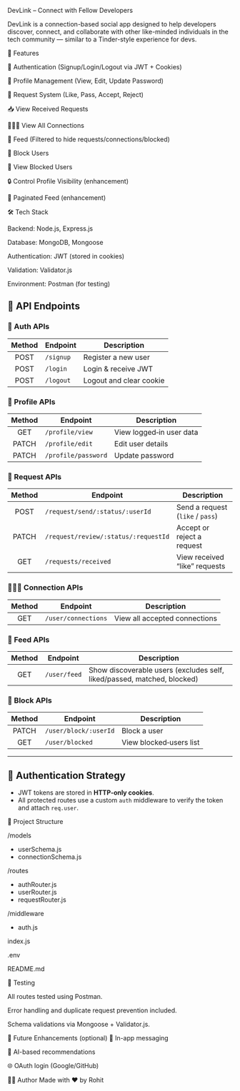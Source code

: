 DevLink – Connect with Fellow Developers

DevLink is a connection-based social app designed to help developers discover, connect, and collaborate with other like-minded individuals in the tech community — similar to a Tinder-style experience for devs.

🚀 Features

🔐 Authentication (Signup/Login/Logout via JWT + Cookies)

👤 Profile Management (View, Edit, Update Password)

🤝 Request System (Like, Pass, Accept, Reject)

📥 View Received Requests

🧑‍🤝‍🧑 View All Connections

🧾 Feed (Filtered to hide requests/connections/blocked)

🚫 Block Users

📜 View Blocked Users

🔒 Control Profile Visibility (enhancement)

📄 Paginated Feed (enhancement)

🛠️ Tech Stack

Backend: Node.js, Express.js

Database: MongoDB, Mongoose

Authentication: JWT (stored in cookies)

Validation: Validator.js

Environment: Postman (for testing)

## 📁 API Endpoints

### 🔑 Auth APIs
| Method | Endpoint  | Description              |
| :----: | --------- | ------------------------ |
| POST   | `/signup` | Register a new user      |
| POST   | `/login`  | Login & receive JWT      |
| POST   | `/logout` | Logout and clear cookie  |

### 👤 Profile APIs
| Method | Endpoint              | Description                 |
| :----: | --------------------- | --------------------------- |
| GET    | `/profile/view`       | View logged‑in user data    |
| PATCH  | `/profile/edit`       | Edit user details           |
| PATCH  | `/profile/password`   | Update password             |

### 🤝 Request APIs
| Method | Endpoint                                         | Description                     |
| :----: | ------------------------------------------------ | ------------------------------- |
| POST   | `/request/send/:status/:userId`                  | Send a request (`like` / `pass`)|
| PATCH  | `/request/review/:status/:requestId`             | Accept or reject a request      |
| GET    | `/requests/received`                             | View received “like” requests   |

### 🧑‍🤝‍🧑 Connection APIs
| Method | Endpoint               | Description                     |
| :----: | ---------------------- | ------------------------------- |
| GET    | `/user/connections`    | View all accepted connections   |

### 🧭 Feed APIs
| Method | Endpoint      | Description                                                      |
| :----: | ------------- | ---------------------------------------------------------------- |
| GET    | `/user/feed`  | Show discoverable users (excludes self, liked/passed, matched, blocked) |

### 🚫 Block APIs
| Method | Endpoint                 | Description           |
| :----: | ------------------------ | --------------------- |
| PATCH  | `/user/block/:userId`    | Block a user          |
| GET    | `/user/blocked`          | View blocked‑users list|

---

## 🔐 Authentication Strategy

- JWT tokens are stored in **HTTP‑only cookies**.  
- All protected routes use a custom `auth` middleware to verify the token and attach `req.user`.



📄 Project Structure

/models
  - userSchema.js
  - connectionSchema.js

/routes
  - authRouter.js
  - userRouter.js
  - requestRouter.js

/middleware
  - auth.js

index.js

.env


README.md

🧪 Testing

All routes tested using Postman.

Error handling and duplicate request prevention included.

Schema validations via Mongoose + Validator.js.

🌱 Future Enhancements (optional)
🧭 In-app messaging

🧠 AI-based recommendations

🌐 OAuth login (Google/GitHub)

🧑‍💻 Author
Made with ❤️ by Rohit

